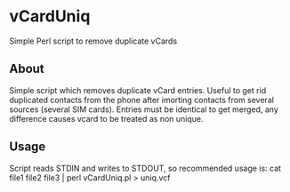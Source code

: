 # vCardUniq
Simple Perl script to remove duplicate vCards

About
---------
Simple script which removes duplicate vCard entries. Useful to get rid duplicated contacts from the phone
after imorting contacts from several sources (several SIM cards). Entries must be identical to get merged,
any difference causes vcard to be treated as non unique.

Usage
---------
Script reads STDIN and writes to STDOUT, so recommended usage is:
cat file1 file2 file3 | perl vCardUniq.pl > uniq.vcf
